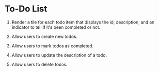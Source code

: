 # To-Do List

1. Render a tile for each todo item that displays the id, description, and an indicator to tell if it's been completed or not. 

2. Allow users to create new todos. 

3. Allow users to mark todos as completed.

4. Allow users to update the description of a todo.

5. Allow users to delete todos. 